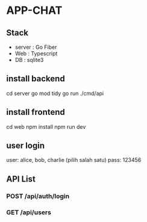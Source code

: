 # APP-CHAT

## Stack 
- server : Go Fiber 
- Web    : Typescript 
- DB     : sqlite3

## install backend
cd server
go mod tidy
go run ./cmd/api

## install frontend
cd web
npm install
npm run dev

## user login 
user: alice, bob, charlie (pilih salah satu)
pass: 123456

## API List 
### POST /api/auth/login
### GET /api/users
